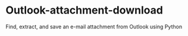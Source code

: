 # Outlook-attachment-download
Find, extract, and save an e-mail attachment from Outlook using Python
